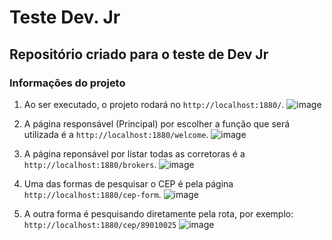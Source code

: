 # Teste Dev. Jr
## Repositório criado para o teste de Dev Jr

### Informações do projeto
1. Ao ser executado, o projeto rodará no ```http://localhost:1880/```.
![image](https://github.com/user-attachments/assets/38d736bb-1a14-4755-856a-c3434db28fb3)

2. A página responsável (Principal) por escolher a função que será utilizada é a ```http://localhost:1880/welcome```.
![image](https://github.com/user-attachments/assets/19928ed9-943e-4c31-9288-bd41549fc3f3)

3. A página reponsável por listar todas as corretoras é a  ```http://localhost:1880/brokers```.
![image](https://github.com/user-attachments/assets/85ce3720-cd40-486a-a802-4787c338f971)

4. Uma das formas de pesquisar o CEP é pela página ```http://localhost:1880/cep-form```.
![image](https://github.com/user-attachments/assets/136d68a1-3865-456c-ad49-67664c7ac07a)

5. A outra forma é pesquisando diretamente pela rota, por exemplo: ```http://localhost:1880/cep/89010025```
![image](https://github.com/user-attachments/assets/ee3395a6-156d-4064-bbcb-52e5a651b2e5)
